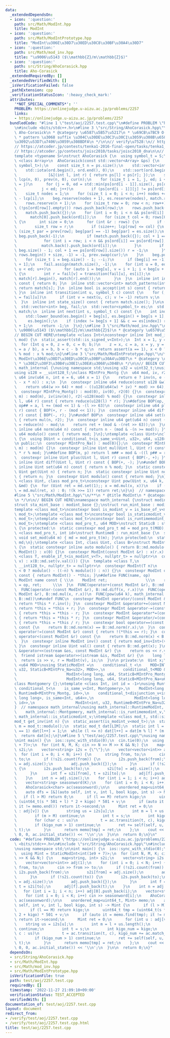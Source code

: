 ```yaml
---
data:
  _extendedDependsOn:
  - icon: ':question:'
    path: src/Math/ModInt.hpp
    title: ModInt
  - icon: ':question:'
    path: src/Math/ModIntPrototype.hpp
    title: "ModInt\u306E\u30D7\u30ED\u30C8\u30BF\u30A4\u30D7"
  - icon: ':question:'
    path: src/Math/mod_inv.hpp
    title: "\u9006\u5143 ($\\mathbb{Z}/m\\mathbb{Z}$)"
  - icon: ':question:'
    path: src/String/AhoCorasick.hpp
    title: Aho-Corasick
  _extendedRequiredBy: []
  _extendedVerifiedWith: []
  _isVerificationFailed: false
  _pathExtension: cpp
  _verificationStatusIcon: ':heavy_check_mark:'
  attributes:
    '*NOT_SPECIAL_COMMENTS*': ''
    PROBLEM: https://onlinejudge.u-aizu.ac.jp/problems/2257
    links:
    - https://onlinejudge.u-aizu.ac.jp/problems/2257
  bundledCode: "#line 1 \"test/aoj/2257.test.cpp\"\n#define PROBLEM \"https://onlinejudge.u-aizu.ac.jp/problems/2257\"\
    \n#include <bits/stdc++.h>\n#line 3 \"src/String/AhoCorasick.hpp\"\n/**\n * @title\
    \ Aho-Corasick\n * @category \u6587\u5B57\u5217\n * \u69CB\u7BC9 O(\u2211|pattern|)\n\
    \ * pattern \u3068 suffix \u304C\u30DE\u30C3\u30C1\u3059\u308B\u6587\u5B57\u5217\
    \u3092\u53D7\u7406\u3059\u308BDFA\n */\n\n// verify\u7528:\n// https://atcoder.jp/contests/abc268/tasks/abc268_h\n\
    // https://atcoder.jp/contests/tenka1-2016-final-open/tasks/tenka1_2016_final_c\n\
    // https://atcoder.jp/contests/joisc2010/tasks/joisc2010_dna\n\n// BEGIN CUT HERE\n\
    template <typename S>\nstruct AhoCorasick {\n  using symbol_t = S;\n  template\
    \ <class Array>\n  AhoCorasick(const std::vector<Array> &ps) {\n    static_assert(std::is_convertible_v<decltype(ps[0][0]),\
    \ symbol_t>);\n    const size_t n = ps.size();\n    std::vector<int> ord(n), rows;\n\
    \    std::iota(ord.begin(), ord.end(), 0);\n    std::sort(ord.begin(), ord.end(),\n\
    \              [&](int l, int r) { return ps[l] < ps[r]; });\n    std::vector<size_t>\
    \ lcp(n, 0), prev(n, 0), cur(n);\n    for (size_t i = 1, j, ed; i < n; lcp[i++]\
    \ = j)\n      for (j = 0, ed = std::min(ps[ord[i - 1]].size(), ps[ord[i]].size());\n\
    \           j < ed; j++)\n        if (ps[ord[i - 1]][j] != ps[ord[i]][j]) break;\n\
    \    size_t nodes = 1;\n    for (size_t i = 0; i < n; i++) nodes += ps[ord[i]].size()\
    \ - lcp[i];\n    beg.reserve(nodes + 1), es.reserve(nodes), match.reserve(nodes);\n\
    \    rows.reserve(n + 1);\n    for (size_t row = 0; row < n; row++)\n      if\
    \ (!ps[ord[row]].empty()) rows.push_back(row);\n    rows.push_back(-1), beg.push_back(0);\n\
    \    match.push_back({});\n    for (int i = 0; i < n && ps[ord[i]].empty(); i++)\n\
    \      match[0].push_back(ord[i]);\n    for (size_t col = 0; rows[0] != -1; col++)\
    \ {\n      int size = 0;\n      for (int &r : rows) {\n        if (r == -1) break;\n\
    \        size_t row = r;\n        if (size++; lcp[row] <= col) {\n          if\
    \ (size_t par = prev[row]; beg[par] == -1) beg[par] = es.size();\n          es.push_back(ps[ord[row]][col]),\
    \ beg.push_back(-1);\n          if (match.push_back({}); col + 1 == ps[ord[row]].size())\n\
    \            for (int i = row; i < n && ps[ord[i]] == ps[ord[row]]; i++)\n   \
    \           match.back().push_back(ord[i]);\n        }\n        if (cur[row] =\
    \ beg.size() - 1; col + 1 == ps[ord[row]].size()) r = -1;\n      }\n      *std::remove(rows.begin(),\
    \ rows.begin() + size, -1) = -1, prev.swap(cur);\n    }\n    beg.push_back(es.size());\n\
    \    for (size_t i = beg.size() - 1; --i;)\n      if (beg[i] == -1) beg[i] = beg[i\
    \ + 1];\n    fail.assign(match.size(), -1);\n    for (int u = 0, ed = match.size();\
    \ u < ed; u++)\n      for (auto i = beg[u], v = i + 1; i < beg[u + 1]; i++, v++)\
    \ {\n        int r = fail[v] = transition(fail[u], es[i]);\n        match[v].insert(match[v].end(),\
    \ match[r].begin(), match[r].end());\n      }\n  }\n  inline int initial_state()\
    \ const { return 0; }\n  inline std::vector<int> match_patterns(int s) const {\
    \ return match[s]; }\n  inline bool is_accept(int s) const { return !match[s].empty();\
    \ }\n  inline int transition(int u, symbol_t c) const {\n    for (; u >= 0; u\
    \ = fail[u])\n      if (int v = next(u, c); v != -1) return v;\n    return 0;\n\
    \  }\n  inline int state_size() const { return match.size(); }\n\n private:\n\
    \  std::vector<int> beg, fail;\n  std::vector<symbol_t> es;\n  std::vector<std::vector<int>>\
    \ match;\n  inline int next(int s, symbol_t c) const {\n    int index =\n    \
    \    std::lower_bound(es.begin() + beg[s], es.begin() + beg[s + 1], c) -\n   \
    \     es.begin();\n    if (index != beg[s + 1] && c == es[index]) return index\
    \ + 1;\n    return -1;\n  }\n};\n#line 3 \"src/Math/mod_inv.hpp\"\n/**\n * @title\
    \ \u9006\u5143 ($\\mathbb{Z}/m\\mathbb{Z}$)\n * @category \u6570\u5B66\n */\n\n\
    // BEGIN CUT HERE\ntemplate <class Int>\nconstexpr inline Int mod_inv(Int a, Int\
    \ mod) {\n  static_assert(std::is_signed_v<Int>);\n  Int x = 1, y = 0, b = mod;\n\
    \  for (Int q = 0, z = 0, c = 0; b;)\n    z = x, c = a, x = y, y = z - y * (q\
    \ = a / b), a = b, b = c - b * q;\n  return assert(a == 1), x < 0 ? mod - (-x)\
    \ % mod : x % mod;\n}\n#line 3 \"src/Math/ModIntPrototype.hpp\"\n/**\n * @title\
    \ ModInt\u306E\u30D7\u30ED\u30C8\u30BF\u30A4\u30D7\n * @category \u6570\u5B66\n\
    \ * \u30E2\u30F3\u30B4\u30E1\u30EA\u3068\u304B\n */\n\n// BEGIN CUT HERE\nnamespace\
    \ math_internal {\nusing namespace std;\nusing u32 = uint32_t;\nusing u64 = uint64_t;\n\
    using u128 = __uint128_t;\nclass MIntPro_Montg {\n  u64 mod, iv, r2;\n  constexpr\
    \ u64 inv(u64 n, int e = 6, u64 x = 1) {\n    return e ? inv(n, e - 1, x * (2\
    \ - x * n)) : x;\n  }\n  constexpr inline u64 reduce(const u128 &w) const {\n\
    \    return u64(w >> 64) + mod - ((u128(u64(w) * iv) * mod) >> 64);\n  }\n\n public:\n\
    \  constexpr MIntPro_Montg() : mod(0), iv(0), r2(0) {}\n  constexpr MIntPro_Montg(u64\
    \ m) : mod(m), iv(inv(m)), r2(-u128(mod) % mod) {}\n  constexpr inline u64 mul(u64\
    \ l, u64 r) const { return reduce(u128(l) * r); }\n#define BOP(op, a) return l\
    \ op## = a, l += (mod << 1) & -(l >> 63)\n  constexpr inline u64 plus(u64 l, u64\
    \ r) const { BOP(+, r - (mod << 1)); }\n  constexpr inline u64 diff(u64 l, u64\
    \ r) const { BOP(-, r); }\n#undef BOP\n  constexpr inline u64 set(u64 n) const\
    \ { return mul(n, r2); }\n  constexpr inline u64 get(u64 n) const {\n    u64 ret\
    \ = reduce(n) - mod;\n    return ret + (mod & -(ret >> 63));\n  }\n  constexpr\
    \ inline u64 norm(u64 n) const { return n - (mod & -(n >= mod)); }\n  constexpr\
    \ u64 modulo() const { return mod; }\n};\ntemplate <class Uint>\nclass MIntPro_Na\
    \ {\n  using DUint = conditional_t<is_same_v<Uint, u32>, u64, u128>;\n  Uint mod;\n\
    \n public:\n  constexpr MIntPro_Na() : mod(0){};\n  constexpr MIntPro_Na(Uint\
    \ m) : mod(m) {}\n  constexpr inline Uint mul(Uint l, Uint r) const { return DUint(l)\
    \ * r % mod; }\n#define BOP(m, p) return l m## = mod & -((l p## = r) >= mod)\n\
    \  constexpr inline Uint plus(Uint l, Uint r) const { BOP(-, +); }\n  constexpr\
    \ inline Uint diff(Uint l, Uint r) const { BOP(+, -); }\n#undef BOP\n  constexpr\
    \ inline Uint set(u64 n) const { return n % mod; }\n  static constexpr inline\
    \ Uint get(Uint n) { return n; }\n  static constexpr inline Uint norm(Uint n)\
    \ { return n; }\n  constexpr Uint modulo() const { return mod; }\n};\ntemplate\
    \ <class Uint, class mod_pro_t>\nconstexpr Uint pow(Uint x, u64 k, const mod_pro_t\
    \ &md) {\n  for (Uint ret = md.set(1);; x = md.mul(x, x))\n    if (k & 1 ? ret\
    \ = md.mul(ret, x) : 0; !(k >>= 1)) return ret;\n}\n}  // namespace math_internal\n\
    #line 5 \"src/Math/ModInt.hpp\"\n/**\n * @title ModInt\n * @category \u6570\u5B66\
    \n */\n\n// BEGIN CUT HERE\nnamespace math_internal {\nstruct modint_base {};\n\
    struct sta_mint_base : modint_base {};\nstruct run_mint_base : modint_base {};\n\
    template <class mod_t>\nconstexpr bool is_modint_v = is_base_of_v<modint_base,\
    \ mod_t>;\ntemplate <class mod_t>\nconstexpr bool is_staticmodint_v = is_base_of_v<sta_mint_base,\
    \ mod_t>;\ntemplate <class mod_t>\nconstexpr bool is_runtimemodint_v = is_base_of_v<run_mint_base,\
    \ mod_t>;\ntemplate <class mod_pro_t, u64 MOD>\nstruct StaticB : sta_mint_base\
    \ {\n protected:\n  static constexpr mod_pro_t md = mod_pro_t(MOD);\n};\ntemplate\
    \ <class mod_pro_t, int id>\nstruct RuntimeB : run_mint_base {\n  static inline\
    \ void set_mod(u64 m) { md = mod_pro_t(m); }\n\n protected:\n  static inline mod_pro_t\
    \ md;\n};\ntemplate <class Int, class Uint, class B>\nstruct ModInt : public B\
    \ {\n  static constexpr inline auto modulo() { return B::md.modulo(); }\n  constexpr\
    \ ModInt() : x(0) {}\n  constexpr ModInt(const ModInt &r) : x(r.x) {}\n  template\
    \ <class T, enable_if_t<is_modint_v<T>, nullptr_t> = nullptr>\n  constexpr ModInt(T\
    \ v) : x(B::md.set(v.val())) {}\n  template <class T,\n            enable_if_t<is_convertible_v<T,\
    \ __int128_t>, nullptr_t> = nullptr>\n  constexpr ModInt(T n)\n      : x(B::md.set(n\
    \ < 0 ? modulo() - ((-n) % modulo()) : n)) {}\n  constexpr ModInt operator-()\
    \ const { return ModInt() - *this; }\n#define FUNC(name, op)          \\\n  constexpr\
    \ ModInt name const { \\\n    ModInt ret;                 \\\n    return ret.x\
    \ = op, ret;     \\\n  }\n  FUNC(operator+(const ModInt &r), B::md.plus(x, r.x))\n\
    \  FUNC(operator-(const ModInt &r), B::md.diff(x, r.x))\n  FUNC(operator*(const\
    \ ModInt &r), B::md.mul(x, r.x))\n  FUNC(pow(u64 k), math_internal::pow(x, k,\
    \ B::md))\n#undef FUNC\n  constexpr ModInt operator/(const ModInt &r) const {\
    \ return *this * r.inv(); }\n  constexpr ModInt &operator+=(const ModInt &r) {\
    \ return *this = *this + r; }\n  constexpr ModInt &operator-=(const ModInt &r)\
    \ { return *this = *this - r; }\n  constexpr ModInt &operator*=(const ModInt &r)\
    \ { return *this = *this * r; }\n  constexpr ModInt &operator/=(const ModInt &r)\
    \ { return *this = *this / r; }\n  constexpr bool operator==(const ModInt &r)\
    \ const {\n    return B::md.norm(x) == B::md.norm(r.x);\n  }\n  constexpr bool\
    \ operator!=(const ModInt &r) const { return !(*this == r); }\n  constexpr bool\
    \ operator<(const ModInt &r) const {\n    return B::md.norm(x) < B::md.norm(r.x);\n\
    \  }\n  constexpr inline ModInt inv() const { return mod_inv<Int>(val(), modulo());\
    \ }\n  constexpr inline Uint val() const { return B::md.get(x); }\n  friend ostream\
    \ &operator<<(ostream &os, const ModInt &r) {\n    return os << r.val();\n  }\n\
    \  friend istream &operator>>(istream &is, ModInt &r) {\n    long long v;\n  \
    \  return is >> v, r = ModInt(v), is;\n  }\n\n private:\n  Uint x;\n};\ntemplate\
    \ <u64 MOD>\nusing StaticModInt =\n    conditional_t <\n    MOD<INT_MAX, ModInt<int,\
    \ u32, StaticB<MIntPro_Na<u32>, MOD>>,\n        conditional_t<MOD &(MOD < LLONG_MAX),\n\
    \                      ModInt<long long, u64, StaticB<MIntPro_Montg, MOD>>,\n\
    \                      ModInt<long long, u64, StaticB<MIntPro_Na<u64>, MOD>>>>;\n\
    class Montgomery {};\ntemplate <class Int, int id = -1>\nusing RuntimeModInt =\
    \ conditional_t<\n    is_same_v<Int, Montgomery>,\n    ModInt<long long, u64,\
    \ RuntimeB<MIntPro_Montg, id>>,\n    conditional_t<disjunction_v<is_same<Int,\
    \ long long>, is_same<Int, u64>>,\n                  ModInt<long long, u64, RuntimeB<MIntPro_Na<u64>,\
    \ id>>,\n                  ModInt<int, u32, RuntimeB<MIntPro_Na<u32>, id>>>>;\n\
    }  // namespace math_internal\nusing math_internal::RuntimeModInt, math_internal::StaticModInt,\n\
    \    math_internal::Montgomery, math_internal::is_runtimemodint_v,\n    math_internal::is_modint_v,\
    \ math_internal::is_staticmodint_v;\ntemplate <class mod_t, std::size_t LIM>\n\
    mod_t get_inv(int n) {\n  static_assert(is_modint_v<mod_t>);\n  static const auto\
    \ m = mod_t::modulo();\n  static mod_t dat[LIM];\n  static int l = 1;\n  if (l\
    \ == 1) dat[l++] = 1;\n  while (l <= n) dat[l++] = dat[m % l] * (m - m / l);\n\
    \  return dat[n];\n}\n#line 5 \"test/aoj/2257.test.cpp\"\nusing namespace std;\n\
    \nint main() {\n  ios::sync_with_stdio(0);\n  cin.tie(0);\n  using Mint = StaticModInt<int(1e9\
    \ + 7)>;\n  for (int N, M, K; cin >> N >> M >> K && N;) {\n    map<string, int>\
    \ s2i;\n    vector<string> i2s = {\"\"};\n    vector<vector<int>> adj(1);\n  \
    \  for (int i = 0; i < N; i++) {\n      string from, to;\n      cin >> from >>\
    \ to;\n      if (!s2i.count(from)) {\n        i2s.push_back(from);\n        s2i[from]\
    \ = adj.size();\n        adj.push_back({});\n      }\n      if (!s2i.count(to))\
    \ {\n        i2s.push_back(to);\n        s2i[to] = adj.size();\n        adj.push_back({});\n\
    \      }\n      int f = s2i[from], t = s2i[to];\n      adj[f].push_back(t);\n\
    \    }\n    int n = adj.size();\n    for (int i = 1; i < n; i++) adj[0].push_back(i);\n\
    \    vector<string> seasonword(K);\n    for (int i = 0; i < K; i++) cin >> seasonword[i];\n\
    \    AhoCorasick<char> ac(seasonword);\n\n    unordered_map<uint64_t, Mint> memo;\n\
    \    auto dfs = [&](auto self, int v, int l, bool kigo, int s) -> Mint {\n   \
    \   if (l > M) return 0;\n      if (l == M) return kigo;\n      uint64_t tmp =\
    \ (uint64_t(s * 501 + l) * 2 + kigo) * 501 + v;\n      if (auto it = memo.find(tmp);\
    \ it != memo.end()) return it->second;\n      Mint ret = 0;\n      for (int u\
    \ : adj[v]) {\n        string us = i2s[u];\n        int m = l + us.length();\n\
    \        if (m > M) continue;\n        int t = s;\n        int kigo_num = kigo;\n\
    \        for (char c : us)\n          t = ac.transition(t, c), kigo_num += ac.match_patterns(t).size();\n\
    \        if (kigo_num > 1) continue;\n        ret += self(self, u, m, kigo_num,\
    \ t);\n      }\n      return memo[tmp] = ret;\n    };\n    cout << dfs(dfs, 0,\
    \ 0, 0, ac.initial_state()) << '\\n';\n  }\n\n  return 0;\n}\n"
  code: "#define PROBLEM \"https://onlinejudge.u-aizu.ac.jp/problems/2257\"\n#include\
    \ <bits/stdc++.h>\n#include \"src/String/AhoCorasick.hpp\"\n#include \"src/Math/ModInt.hpp\"\
    \nusing namespace std;\n\nint main() {\n  ios::sync_with_stdio(0);\n  cin.tie(0);\n\
    \  using Mint = StaticModInt<int(1e9 + 7)>;\n  for (int N, M, K; cin >> N >> M\
    \ >> K && N;) {\n    map<string, int> s2i;\n    vector<string> i2s = {\"\"};\n\
    \    vector<vector<int>> adj(1);\n    for (int i = 0; i < N; i++) {\n      string\
    \ from, to;\n      cin >> from >> to;\n      if (!s2i.count(from)) {\n       \
    \ i2s.push_back(from);\n        s2i[from] = adj.size();\n        adj.push_back({});\n\
    \      }\n      if (!s2i.count(to)) {\n        i2s.push_back(to);\n        s2i[to]\
    \ = adj.size();\n        adj.push_back({});\n      }\n      int f = s2i[from],\
    \ t = s2i[to];\n      adj[f].push_back(t);\n    }\n    int n = adj.size();\n \
    \   for (int i = 1; i < n; i++) adj[0].push_back(i);\n    vector<string> seasonword(K);\n\
    \    for (int i = 0; i < K; i++) cin >> seasonword[i];\n    AhoCorasick<char>\
    \ ac(seasonword);\n\n    unordered_map<uint64_t, Mint> memo;\n    auto dfs = [&](auto\
    \ self, int v, int l, bool kigo, int s) -> Mint {\n      if (l > M) return 0;\n\
    \      if (l == M) return kigo;\n      uint64_t tmp = (uint64_t(s * 501 + l) *\
    \ 2 + kigo) * 501 + v;\n      if (auto it = memo.find(tmp); it != memo.end())\
    \ return it->second;\n      Mint ret = 0;\n      for (int u : adj[v]) {\n    \
    \    string us = i2s[u];\n        int m = l + us.length();\n        if (m > M)\
    \ continue;\n        int t = s;\n        int kigo_num = kigo;\n        for (char\
    \ c : us)\n          t = ac.transition(t, c), kigo_num += ac.match_patterns(t).size();\n\
    \        if (kigo_num > 1) continue;\n        ret += self(self, u, m, kigo_num,\
    \ t);\n      }\n      return memo[tmp] = ret;\n    };\n    cout << dfs(dfs, 0,\
    \ 0, 0, ac.initial_state()) << '\\n';\n  }\n\n  return 0;\n}"
  dependsOn:
  - src/String/AhoCorasick.hpp
  - src/Math/ModInt.hpp
  - src/Math/mod_inv.hpp
  - src/Math/ModIntPrototype.hpp
  isVerificationFile: true
  path: test/aoj/2257.test.cpp
  requiredBy: []
  timestamp: '2022-11-27 21:09:10+09:00'
  verificationStatus: TEST_ACCEPTED
  verifiedWith: []
documentation_of: test/aoj/2257.test.cpp
layout: document
redirect_from:
- /verify/test/aoj/2257.test.cpp
- /verify/test/aoj/2257.test.cpp.html
title: test/aoj/2257.test.cpp
---
```

